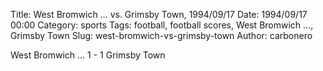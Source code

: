 Title: West Bromwich … vs. Grimsby Town, 1994/09/17
Date: 1994/09/17 00:00
Category: sports
Tags: football, football scores, West Bromwich …, Grimsby Town
Slug: west-bromwich-vs-grimsby-town
Author: carbonero


West Bromwich … 1 - 1 Grimsby Town
